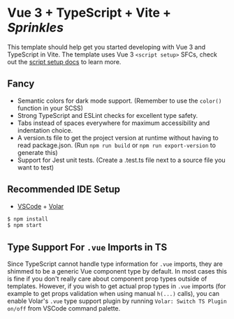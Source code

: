 # Vue 3 + TypeScript + Vite + _Sprinkles_

This template should help get you started developing with Vue 3 and TypeScript in Vite. The template uses Vue 3 `<script setup>` SFCs, check out the [script setup docs](https://v3.vuejs.org/api/sfc-script-setup.html#sfc-script-setup) to learn more.

## Fancy

- Semantic colors for dark mode support. (Remember to use the `color()` function in your SCSS)
- Strong TypeScript and ESLint checks for excellent type safety.
- Tabs instead of spaces everywhere for maximum accessibility and indentation choice.
- A version.ts file to get the project version at runtime without having to read package.json. (Run `npm run build` or `npm run export-version` to generate this)
- Support for Jest unit tests. (Create a .test.ts file next to a source file you want to test)

## Recommended IDE Setup

- [VSCode](https://code.visualstudio.com/) + [Volar](https://marketplace.visualstudio.com/items?itemName=johnsoncodehk.volar)

```sh
$ npm install
$ npm start
```

## Type Support For `.vue` Imports in TS

Since TypeScript cannot handle type information for `.vue` imports, they are shimmed to be a generic Vue component type by default. In most cases this is fine if you don't really care about component prop types outside of templates. However, if you wish to get actual prop types in `.vue` imports (for example to get props validation when using manual `h(...)` calls), you can enable Volar's `.vue` type support plugin by running `Volar: Switch TS Plugin on/off` from VSCode command palette.
